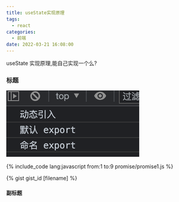 ```yaml
---
title: useState实现原理
tags:
  - react
categories:
  - 前端
date: 2022-03-21 16:08:00
---
```


useState 实现原理,能自己实现一个么?

<!-- more -->

### 标题

![结果](/images/browser-esmodule/2.png)

{% include_code lang:javascript from:1 to:9 promise/promise1.js %}

{% gist gist_id [filename] %}

#### 副标题

